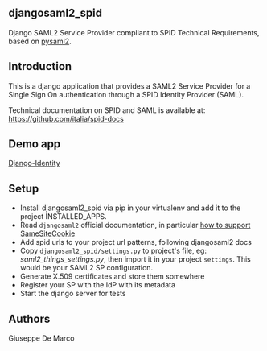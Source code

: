 djangosaml2_spid
----------------

Django SAML2 Service Provider compliant to SPID Technical Requirements,
based on [pysaml2](https://github.com/identitypython/pysaml2).


Introduction
------------
This is a django application that provides a SAML2 Service Provider 
for a Single Sign On authentication through a SPID Identity Provider (SAML).

Technical documentation on SPID and SAML is available at:
https://github.com/italia/spid-docs

Demo app
------------
[Django-Identity](https://github.com/peppelinux/Django-Identity/tree/master/djangosaml2_sp)


Setup
------------

* Install djangosaml2_spid via pip in your virtualenv and add it to the project INSTALLED_APPS.
* Read `djangosaml2` official documentation, in particular [how to support SameSiteCookie](https://github.com/knaperek/djangosaml2#samesite-cookie)
* Add spid urls to your project url patterns, following djangosaml2 docs
* Copy `djangosaml2_spid/settings.py` to project's file, eg: _saml2_things_settings.py_, then import it in your project `settings`. This would be your SAML2 SP configuration.
* Generate X.509 certificates and store them somewhere
* Register your SP with the IdP with its metadata
* Start the django server for tests

Authors
------------

Giuseppe De Marco
